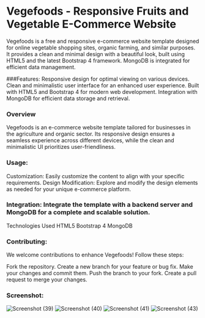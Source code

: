 # Vegefoods - Responsive Fruits and Vegetable E-Commerce Website
Vegefoods is a free and responsive e-commerce website template designed for online vegetable shopping sites, organic farming, and similar purposes. It provides a clean and minimal design with a beautiful look, built using HTML5 and the latest Bootstrap 4 framework. MongoDB is integrated for efficient data management.

###Features:
Responsive design for optimal viewing on various devices.
Clean and minimalistic user interface for an enhanced user experience.
Built with HTML5 and Bootstrap 4 for modern web development.
Integration with MongoDB for efficient data storage and retrieval.
### Overview
Vegefoods is an e-commerce website template tailored for businesses in the agriculture and organic sector. Its responsive design ensures a seamless experience across different devices, while the clean and minimalistic UI prioritizes user-friendliness.

### Usage:
Customization: Easily customize the content to align with your specific requirements.
Design Modification: Explore and modify the design elements as needed for your unique e-commerce platform.
### Integration: Integrate the template with a backend server and MongoDB for a complete and scalable solution.
Technologies Used
HTML5
Bootstrap 4
MongoDB
### Contributing:
We welcome contributions to enhance Vegefoods! Follow these steps:

Fork the repository. 
Create a new branch for your feature or bug fix.
Make your changes and commit them. 
Push the branch to your fork. 
Create a pull request to merge your changes.

### Screenshot:
![Screenshot (39)](https://github.com/sibaprasad350/Vegefoods/assets/117096489/4a08054e-7990-4c7c-a754-c69b409480b2)
![Screenshot (40)](https://github.com/sibaprasad350/Vegefoods/assets/117096489/555f10c3-a587-49a6-a640-6e9838907ec7)
![Screenshot (41)](https://github.com/sibaprasad350/Vegefoods/assets/117096489/f138de9d-5d85-42b4-abe2-4bc1414e04f8)
![Screenshot (43)](https://github.com/sibaprasad350/Vegefoods/assets/117096489/97500522-c55a-4ead-a125-297dcaa4a464)


